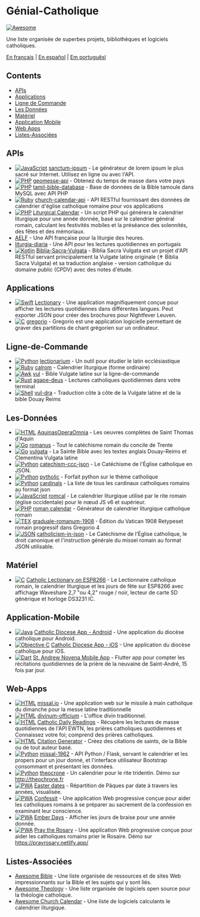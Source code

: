 # Génial-Catholique

[![Awesome](https://cdn.rawgit.com/sindresorhus/awesome/d7305f38d29fed78fa85652e3a63e154dd8e8829/media/badge.svg)](https://github.com/sindresorhus/awesome)

Une liste organisée de superbes projets, bibliothèques et logiciels catholiques.

[En français](https://github.com/servusDei2018/awesome-catholic/blob/master/README.fr.md) | [En español](https://github.com/servusDei2018/awesome-catholic/blob/master/README.es.md) | [Em portuguêsl](https://github.com/servusDei2018/awesome-catholic/blob/master/README.pt-br.md)

## Contents

  - [APIs](#apis)
  - [Applications](#applications)
  - [Ligne de Commande](#ligne-de-commande)
  - [Les Données](#les-données)
  - [Matériel](#matériel)
  - [Application Mobile](#application-mobile)
  - [Web Apps](#web-apps)
  - [Listes-Associées](#listes-associées)

## APIs

* [![JavaScript](https://img.shields.io/badge/language-JavaScript-yellow)](#) [sanctum-ipsum](https://github.com/graysonhicks/sanctum-ipsum) - Le générateur de lorem ipsum le plus sacré sur Internet. Utilisez en ligne ou avec l'API.
* [![PHP](https://img.shields.io/badge/language-PHP-blue)](#) [geomesse-api](https://github.com/carpedeum-fr/geomesse-api) - Obtenez du temps de masse dans votre pays
* [![PHP](https://img.shields.io/badge/language-PHP-blue)](#) [tamil-bible-database](https://github.com/jayarathina/Tamil-Bible-Database) - Base de données de la Bible tamoule dans MySQL avec API PHP
* [![Ruby](https://img.shields.io/badge/language-Ruby-purple)](#) [church-calendar-api](https://github.com/igneus/church-calendar-api) - API RESTful fournissant des données de calendrier d'église catholique romaine pour vos applications
* [![PHP](https://img.shields.io/badge/language-PHP-blue)](#) [Liturgical Calendar](https://github.com/JohnRDOrazio/LiturgicalCalendar) - Un script PHP qui générera le calendrier liturgique pour une année donnée, basé sur le calendrier général romain, calculant les festivités mobiles et la préséance des solennités, des fêtes et des mémoriaux.
* [AELF](https://api.aelf.org/) - Une API française pour la liturgie des heures.
* [liturgia-diaria](https://github.com/Dancrf/liturgia-diaria) - Une API pour les lectures quotidiennes en portugais
* [![Kotlin](https://img.shields.io/badge/language-Kotlin-red)](#) [Biblia-Sacra-Vulgata](https://github.com/aseemsavio/Biblia-Sacra-Vulgata) - Biblia Sacra Vulgata est un projet d'API RESTful servant principalement la Vulgate latine originale (✝️ Biblia Sacra Vulgata) et sa traduction anglaise - version catholique du domaine public (CPDV) avec des notes d'étude.

## Applications

* [![Swift](https://img.shields.io/badge/language-Swift-orange)](#) [Lectionary](https://github.com/Dev1an/Lectionary) - Une application magnifiquement conçue pour afficher les lectures quotidiennes dans différentes langues. Peut exporter JSON pour créer des brochures pour Nightfever Leuven.
* [![C](https://img.shields.io/badge/language-C-gray)](#) [gregorio](https://github.com/gregorio-project/gregorio) - Gregorio est une application logicielle permettant de graver des partitions de chant grégorien sur un ordinateur.

## Ligne-de-Commande

* [![Python](https://img.shields.io/badge/language-Python-blue)](#) [lectionarium](https://github.com/davidrmcharles/lectionarium) - Un outil pour étudier le latin ecclésiastique
* [![Ruby](https://img.shields.io/badge/language-Ruby-purple)](#) [calrom](https://github.com/calendarium-romanum/calrom) - Calendrier liturgique (forme ordinaire)
* [![Awk](https://img.shields.io/badge/language-Awk-grey)](#) [vul](https://github.com/LukeSmithxyz/vul) - Bible Vulgate latine sur la ligne-de-commande
* [![Rust](https://img.shields.io/badge/language-Rust-red)](#) [agape-deus](https://github.com/ngorden/agape-deus) - Lectures catholiques quotidiennes dans votre terminal
* [![Shell](https://img.shields.io/badge/language-Shell-green)](#) [vul-dra](https://github.com/RaynardGerraldo/vul-dra/) - Traduction côte à côte de la Vulgate latine et de la bible Douay Reims

## Les-Données

* [![HTML](https://img.shields.io/badge/language-HTML-green)](#) [AquinasOperaOmnia](https://github.com/Geremia/AquinasOperaOmnia) - Les oeuvres complètes de Saint Thomas d'Aquin
* [![Go](https://img.shields.io/badge/language-Go-cyan)](#) [romanus](https://github.com/borderstech/romanus) - Tout le catéchisme romain du concile de Trente
* [![Go](https://img.shields.io/badge/language-Go-cyan)](#) [vulgata](https://github.com/borderstech/vulgata) - La Sainte Bible avec les textes anglais Douay-Reims et Clementina Vulgata latine
* [![Python](https://img.shields.io/badge/language-Python-blue)](#) [catechism-ccc-json](https://github.com/nossbigg/catechism-ccc-json) - Le Catéchisme de l'Église catholique en JSON.
* [![Python](https://img.shields.io/badge/language-Python-blue)](#) [pytholic](https://github.com/Medromenax/pytholic) - Forfait python sur le thème catholique
* [![Python](https://img.shields.io/badge/language-Python-blue)](#) [cardinals](https://github.com/ChrisVo/cardinals) - La liste de tous les cardinaux catholiques romains au format json
* [![JavaScript](https://img.shields.io/badge/language-JavaScript-yellow)](#) [romcal](https://github.com/romcal/romcal) - Le calendrier liturgique utilisé par le rite romain (église occidentale) pour le nœud JS v6 et supérieur.
* [![PHP](https://img.shields.io/badge/language-PHP-blue)](#) [roman calendar](https://github.com/jayarathina/Roman-Calendar) - Générateur de calendrier liturgique catholique romain
* [![TEX](https://img.shields.io/badge/language-TEX-green)](#) [graduale-romanum-1908](https://github.com/ahinkley/graduale-romanum-1908) - Édition du Vatican 1908 Retypeset romain progressif dans Gregorio 4
* [![JSON](https://img.shields.io/badge/language-JSON-orange)](#) [catholicism-in-json](https://github.com/aseemsavio/catholicism-in-json) - Le Catéchisme de l'Église catholique, le droit canonique et l'instruction générale du missel romain au format JSON utilisable.

## Matériel

* [![C](https://img.shields.io/badge/language-C-gray)](#) [Catholic Lectionary on ESP8266](https://github.com/plishman/Catholic-Lectionary-on-ESP8266) - Le Lectionnaire catholique romain, le calendrier liturgique et les jours de fête sur ESP8266 avec affichage Waveshare 2,7 "ou 4,2" rouge / noir, lecteur de carte SD générique et horloge DS3231 IC.

## Application-Mobile

* [![Java](https://img.shields.io/badge/language-Java-orange)](#) [Catholic Diocese App - Android](https://github.com/geerlingguy/Catholic-Diocese-App-Android) - Une application du diocèse catholique pour Android.
* [![Objective C](https://img.shields.io/badge/language-Objective_C-blue)](#) [Catholic Diocese App - iOS](https://github.com/geerlingguy/Catholic-Diocese-App-iOS) - Une application du diocèse catholique pour iOS.
* [![Dart](https://img.shields.io/badge/language-Dart-lightblue)](#) [St. Andrew Novena Mobile App](https://github.com/mftruso/st-andrew-novena) - Flutter app pour compter les récitations quotidiennes de la prière de la neuvaine de Saint-André, 15 fois par jour.

## Web-Apps

* [![HTML](https://img.shields.io/badge/language-HTML-green)](#) [missal.io](https://github.com/benyanke/missal.io) - Une application web sur le missile à main catholique du dimanche pour la messe latine traditionnelle
* [![HTML](https://img.shields.io/badge/language-Perl-blue)](#) [divinum-officium](https://github.com/DivinumOfficium/divinum-officium) - L'office divin traditionnel.
* [![HTML](https://img.shields.io/badge/language-HTML-green)](#) [Catholic Daily Readings](https://github.com/tbaba007/ReactJs-Catholic-Daily-Readings-Integration-EWTN) - Récupère les lectures de masse quotidiennes de l'API EWTN, les prières catholiques quotidiennes et Connaissez votre foi; comprend des prières catholiques.
* [![HTML](https://img.shields.io/badge/language-HTML-green)](#) [Citation Generator](https://github.com/matefs/Citation-Generator) - Créez des citations de saints, de la Bible ou de tout auteur basé.
* [![Python](https://img.shields.io/badge/language-Python-blue)](#) [missal-1962](https://github.com/mmolenda/Missal1962) - API Python / Flask, servant le calendrier et les propers pour un jour donné, et l'interface utilisateur Bootstrap consommant et présentant les données.
* [![Python](https://img.shields.io/badge/language-Python-blue)](#) [theocrone](https://github.com/paucazou/theochrone) - Un calendrier pour le rite tridentin. Démo sur http://theochrone.fr
* [![PWA](https://img.shields.io/badge/Progressive-WebApp-yellow)](#) [Easter dates](https://easter-dates.gavinr.com/) - Répartition de Pâques par date à travers les années, visualisée.
* [![PWA](https://img.shields.io/badge/Progressive-WebApp-yellow)](#) [Confessit](https://github.com/kas-catholic/confessit-web) - Une application Web progressive conçue pour aider les catholiques romains à se préparer au sacrement de la confession en examinant leur conscience.
* [![PWA](https://img.shields.io/badge/Progressive-WebApp-yellow)](#) [Ember Days](https://github.com/saint-isidore-guild/ember-days) - Afficher les jours de braise pour une année donnée.
* [![PWA](https://img.shields.io/badge/Progressive-WebApp-yellow)](#) [Pray the Rosary](https://github.com/marchiartur/pray-the-rosary) - Une application Web progressive conçue pour aider les catholiques romains prier le Rosaire. Démo sur https://prayrosary.netlify.app/

## Listes-Associées

- [Awesome Bible](https://github.com/awesome-bible/awesome-bible.github.io) - Une liste organisée de ressources et de sites Web impressionnants sur la Bible et les sujets qui y sont liés.
- [Awesome Theology](https://github.com/historical-theology/awesome-theology) - Une liste organisée de logiciels open source pour la théologie catholique.
- [Awesome Church Calendar](https://github.com/calendarium-romanum/awesome-church-calendar) - Une liste de logiciels calculants le calendrier liturgique.
